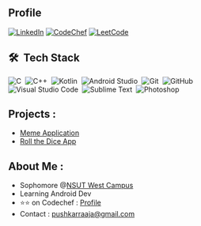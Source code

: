 
## Profile

<a href="https://www.linkedin.com/in/pushkarraja" target="_blank"><img src="https://img.shields.io/badge/LinkedIn-%230077B5.svg?&style=flat-square&logo=linkedin&logoColor=white" alt="LinkedIn"></a>
<a href="https://www.codechef.com/users/dakuchidiya" target="_blank"><img src="https://img.shields.io/badge/-Codechef-FFA500?style=flat&logo=codechef&logoColor=white" alt="CodeChef"></a>
<a href="https://leetcode.com/dakuchidiya" target="_blank"><img src="https://img.shields.io/badge/-LeetCode-FFFFFF?style=flat&logo=leetcode" alt="LeetCode"></a>


## 🛠 &nbsp;Tech Stack

![C](https://img.shields.io/badge/-C-05122A?style=flat&logo=C&logoColor=A8B9CC)&nbsp;
![C++](https://img.shields.io/badge/-C++-05122A?style=flat&logo=C%2B%2B&logoColor=00599C)&nbsp;
![Kotlin](https://img.shields.io/badge/-Kotlin-05122A?style=flat&logo=kotlin)&nbsp;
![Android Studio](https://img.shields.io/badge/-Android%20Studio-05122A?style=flat&logo=Android)&nbsp;
![Git](https://img.shields.io/badge/-Git-05122A?style=flat&logo=git)&nbsp;
![GitHub](https://img.shields.io/badge/-GitHub-05122A?style=flat&logo=github)&nbsp;
![Visual Studio Code](https://img.shields.io/badge/-Visual%20Studio%20Code-05122A?style=flat&logo=visual-studio-code&logoColor=007ACC)&nbsp;
![Sublime Text](https://img.shields.io/badge/-Sublime%20Text-05122A?style=flat&logo=Sublime-Text)&nbsp;
![Photoshop](https://img.shields.io/badge/-Photoshop-05122A?style=flat&logo=adobe-photoshop)&nbsp;


## Projects :
- [Meme Application](https://github.com/pushkarraja/Dank-Memes-App)
- [Roll the Dice App](https://github.com/pushkarraja/Roll-the-Dice-App)

## About Me :
- Sophomore @[NSUT West Campus](http://gecdelhi.ac.in)
- Learning Android Dev
- ⭐⭐ on Codechef : [Profile](https://www.codechef.com/users/dakuchidiya)
- Contact : pushkarraaja@gmail.com
